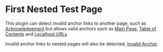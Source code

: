 # First Nested Test Page

This plugin can detect invalid anchor links to another page, such as 
[Acknowledgement](../index.md#BAD_ANCHOR) but allows valid anchors such as
[Main Page](../index.md#mkdocs-htmlproofer-plugin),
[Table of Contents](../index.md#table-of-contents) and
[Localhost URLs](../index.md#localhost-urls)

Invalid anchor links to nested pages will also be detected, 
[Invalid Anchor](./page2.md#BAD_ANCHOR).
